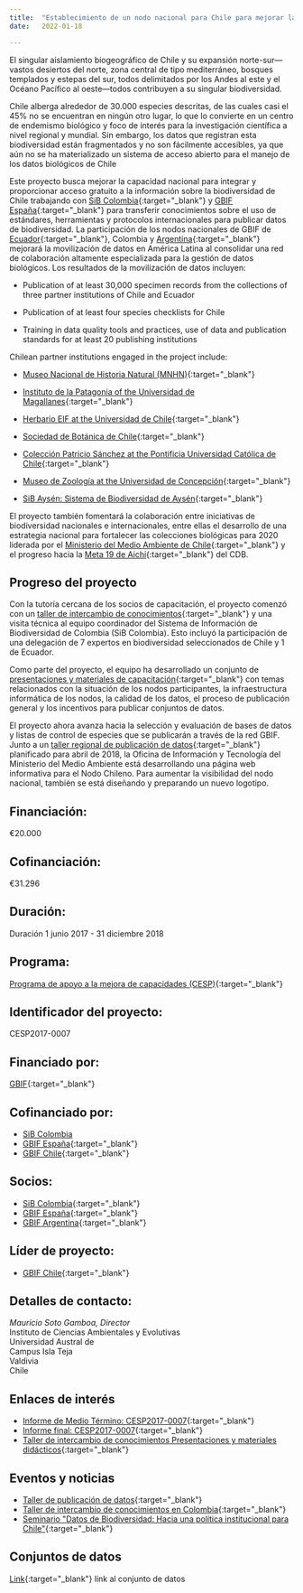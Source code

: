 ```yaml
---
title:  "Establecimiento de un nodo nacional para Chile para mejorar la capacidad regional de América Latina"
date:   2022-01-18

---
```


El singular aislamiento biogeográfico de Chile y su expansión norte-sur—vastos desiertos del norte, zona central de tipo mediterráneo, bosques templados y estepas del sur, todos delimitados por los Andes al este y el Océano Pacífico al oeste—todos contribuyen a su singular biodiversidad.  

Chile alberga alrededor de 30.000 especies descritas, de las cuales casi el 45% no se encuentran en ningún otro lugar, lo que lo convierte en un centro de endemismo biológico y foco de interés para la investigación científica a nivel regional y mundial. Sin embargo, los datos que registran esta biodiversidad están fragmentados y no son fácilmente accesibles, ya que aún no se ha materializado un sistema de acceso abierto para el manejo de los datos biológicos de Chile  

Este proyecto busca mejorar la capacidad nacional para integrar y proporcionar acceso gratuito a la información sobre la biodiversidad de Chile trabajando con [SiB Colombia](https://www.gbif.org/country/CO){:target="_blank"} y [GBIF España](https://www.gbif.org/country/ES){:target="_blank"} para transferir conocimientos sobre el uso de estándares, herramientas y protocolos internacionales para publicar datos de biodiversidad. La participación de los nodos nacionales de GBIF de [Ecuador](https://www.gbif.org/country/EC){:target="_blank"}, Colombia y [Argentina](https://www.gbif.org/country/AR){:target="_blank"} mejorará la movilización de datos en América Latina al consolidar una red de colaboración altamente especializada para la gestión de datos biológicos. Los resultados de la movilización de datos incluyen:  
- Publication of at least 30,000 specimen records from the collections of three partner institutions of Chile and Ecuador

- Publication of at least four species checklists for Chile

- Training in data quality tools and practices, use of data and publication standards for at least 20 publishing institutions  


Chilean partner institutions engaged in the project include:

- [Museo Nacional de Historia Natural (MNHN)](http://www.mnhn.cl/){:target="_blank"}

- [Instituto de la Patagonia of the Universidad de Magallanes](http://www.umag.cl/p.php?id=12){:target="_blank"}

- [Herbario EIF at the Universidad de Chile](http://www.forestal.uchile.cl/noticias/131230/herbario-de-la-facultad-un-tesoro-vegetal-para-conocer-nuestra-flora){:target="_blank"}

- [Sociedad de Botánica de Chile](http://www2.udec.cl/~botanica){:target="_blank"}

- [Colección Patricio Sánchez at the Pontificia Universidad Católica de Chile](http://coleccionpatriciosanchez.cl/){:target="_blank"}

- [Museo de Zoología at the Universidad de Concepción](http://www.naturalesudec.cl/zoologia-museo){:target="_blank"}

- [SiB Aysén: Sistema de Biodiversidad de Aysén](https://kataix.umag.cl/sib-aysen){:target="_blank"}

El proyecto también fomentará la colaboración entre iniciativas de biodiversidad nacionales e internacionales, entre ellas el desarrollo de una estrategia nacional para fortalecer las colecciones biológicas para 2020 liderada por el [Ministerio del Medio Ambiente de Chile](http://portal.mma.gob.cl/){:target="_blank"} y el progreso hacia la [Meta 19 de Aichi](https://www.cbd.int/aichi-targets/target/19){:target="_blank"} del CDB.  

## Progreso del proyecto

Con la tutoría cercana de los socios de capacitación, el proyecto comenzó con un [taller de intercambio de conocimientos](https://www.gbif.org/event/3v7MRVYDnGegYS2uSGseWM/knowledge-sharing-workshop-in-colombia){:target="_blank"} y una visita técnica al equipo coordinador del Sistema de Información de Biodiversidad de Colombia (SiB Colombia). Esto incluyó la participación de una delegación de 7 expertos en biodiversidad seleccionados de Chile y 1 de Ecuador.  

Como parte del proyecto, el equipo ha desarrollado un conjunto de [presentaciones y materiales de capacitación](https://drive.google.com/drive/folders/1rHpnoVz0MDOOhgBTY545mN1JHX3qgZnL?usp=sharing){:target="_blank"} con temas relacionados con la situación de los nodos participantes, la infraestructura informática de los nodos, la calidad de los datos, el proceso de publicación general y los incentivos para publicar conjuntos de datos.  

El proyecto ahora avanza hacia la selección y evaluación de bases de datos y listas de control de especies que se publicarán a través de la red GBIF. Junto a un [taller regional de publicación de datos](https://www.gbif.org/event/66MJVD01by66WQk8yUmSYu/data-publishing-workshop){:target="_blank"} planificado para abril de 2018, la Oficina de Información y Tecnología del Ministerio del Medio Ambiente está desarrollando una página web informativa para el Nodo Chileno. Para aumentar la visibilidad del nodo nacional, también se está diseñando y preparando un nuevo logotipo.  


## Financiación: 

€20.000

## Cofinanciación: 

€31.296

## Duración: 

Duración 1 junio 2017 - 31 diciembre 2018

## Programa: 

[Programa de apoyo a la mejora de capacidades (CESP)](https://www.gbif.org/programme/82219){:target="_blank"}

## Identificador del proyecto: 

CESP2017-0007

## Financiado por:

[GBIF](http://www.gbif.org/){:target="_blank"}

## Cofinanciado por:

* [SiB Colombia](https://www.biodiversidad.co)
* [GBIF España](http://www.gbif.es/){:target="_blank"}
* [GBIF Chile](http://www.gbif.org/country/CL/summary){:target="_blank"}

## Socios:

* [SiB Colombia](https://www.gbif.org/country/CO/about){:target="_blank"}
* [GBIF España](https://www.gbif.org/country/ES/about){:target="_blank"}
* [GBIF Argentina](https://www.gbif.org/country/AR/about){:target="_blank"}


## Líder de proyecto:

* [GBIF Chile](https://www.gbif.org/country/CL/about){:target="_blank"}

## Detalles de contacto:

*Mauricio Soto Gamboa, Director*  
Instituto de Ciencias Ambientales y Evolutivas  
Universidad Austral de   
Campus Isla Teja  
Valdivia  
Chile

## Enlaces de interés

- [Informe de Medio Término: CESP2017-0007](https://assets.ctfassets.net/uo17ejk9rkwj/CXzqXAXQOcMOcSMIgs6eA/fe2f95e0f67f37f6d1ac529019701f2c/CESP2017-0007_Mid-term_report_template_final.pdf){:target="_blank"}
- [Informe final: CESP2017-0007](https://assets.ctfassets.net/uo17ejk9rkwj/4RHBj9RFOFX32B0dCe95C9/097e9a3cca5b097416a729b6dae534ad/2017_CESP_Final_Activity_Report_signal.pdf){:target="_blank"}
- [Taller de intercambio de conocimientos Presentaciones y materiales didácticos](https://drive.google.com/drive/folders/1rHpnoVz0MDOOhgBTY545mN1JHX3qgZnL?usp=sharing){:target="_blank"}


## Eventos y noticias

- [Taller de publicación de datos](https://www.gbif.org/event/66MJVD01by66WQk8yUmSYu/data-publishing-workshop){:target="_blank"}
- [Taller de intercambio de conocimientos en Colombia](https://www.gbif.org/event/3v7MRVYDnGegYS2uSGseWM/knowledge-sharing-workshop-in-colombia){:target="_blank"}
- [Seminario "Datos de Biodiversidad: Hacia una política institucional para Chile"](https://www.gbif.org/event/2XjPTTYPAsoe2eQQCee4QY/seminar-on-biodiversity-data-towards-an-institutional-policy-for-chile){:target="_blank"}

## Conjuntos de datos

[Link](https://www.gbif.org/project/83351/establishing-a-national-node-for-chile-to-enhance-latin-america-regional-capacity#datasets){:target="_blank"} link al conjunto de datos
